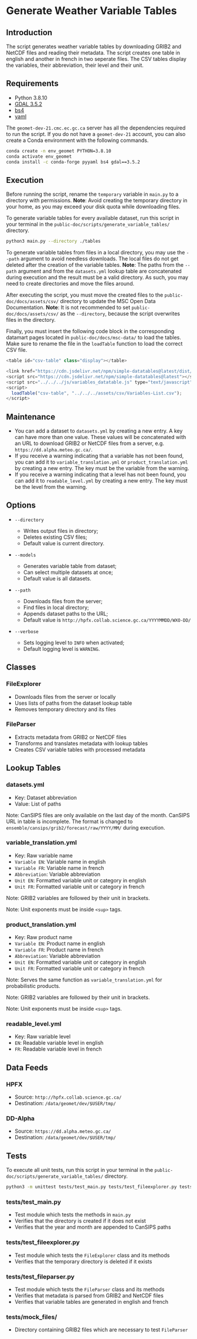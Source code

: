 # Generate Weather Variable Tables

## Introduction

The script generates weather variable tables by downloading GRIB2 and NetCDF files and reading their metadata. The script creates one table in english and another in french in two seperate files. The CSV tables display the variables, their abbreviation, their level and their unit. 

## Requirements

* Python 3.8.10
* [GDAL 3.5.2](https://pypi.org/project/GDAL/)
* [bs4](https://pypi.org/project/beautifulsoup4/)
* [yaml](https://pypi.org/project/PyYAML/)

The `geomet-dev-21.cmc.ec.gc.ca` server has all the dependencies required to run the script. If you do not have a `geomet-dev-21` account, you can also create a Conda environment with the following commands. 

```sh
conda create -n env_geomet PYTHON=3.8.10
conda activate env_geomet
conda install -c conda-forge pyyaml bs4 gdal==3.5.2
```

## Execution

Before running the script, rename the `temporary` variable in `main.py` to a directory with permissions. **Note**: Avoid creating the temporary directory in your home, as you may exceed your disk quota while downloading files.

To generate variable tables for every available dataset, run this script in your terminal in the `public-doc/scripts/generate_variable_tables/` directory.

```sh
python3 main.py --directory ./tables
```

To generate variable tables from files in a local directory, you may use the `--path` argument to avoid needless downloads. The local files do not get deleted after the creation of the variable tables. **Note**: The paths from the `--path` argument and from the `datasets.yml` lookup table are concatenated during execution and the result must be a valid directory. As such, you may need to create directories and move the files around.

After executing the script, you must move the created files to the `public-doc/docs/assets/csv/` directory to update the MSC Open Data Documentation. **Note**: It is not recommended to set `public-doc/docs/assets/csv/` as the `--directory`, because the script overwrites files in the directory.

Finally, you must insert the following code block in the corresponding datamart pages located in `public-doc/docs/msc-data/` to load the tables. Make sure to rename the file in the `loadTable` function to load the correct CSV file.

```js
<table id="csv-table" class="display"></table>

<link href="https://cdn.jsdelivr.net/npm/simple-datatables@latest/dist/style.css" rel="stylesheet" type="text/css">
<script src="https://cdn.jsdelivr.net/npm/simple-datatables@latest"></script>
<script src="../../../js/variables_datatable.js" type="text/javascript"></script>
<script>
  loadTable("csv-table", "../../../assets/csv/Variables-List.csv");
</script>
```

## Maintenance

* You can add a dataset to `datasets.yml` by creating a new entry. A key can have more than one value. These values will be concatenated with an URL to download GRIB2 or NetCDF files from a server, e.g. `https://dd.alpha.meteo.gc.ca/`.
* If you receive a warning indicating that a variable has not been found, you can add it to `variable_translation.yml` or `product_translation.yml` by creating a new entry. The key must be the variable from the warning.
* If you receive a warning indicating that a level has not been found, you can add it to `readable_level.yml` by creating a new entry. The key must be the level from the warning.

## Options

* `--directory`
    * Writes output files in directory;
    * Deletes existing CSV files;
    * Default value is current directory.

* `--models` 
    * Generates variable table from dataset;
    * Can select multiple datasets at once;
    * Default value is all datasets.

* `--path`
    * Downloads files from the server;
    * Find files in local directory;
    * Appends dataset paths to the URL;
    * Default value is `http://hpfx.collab.science.gc.ca/YYYYMMDD/WXO-DD/`

* `--verbose`
    * Sets logging level to `INFO` when activated;
    * Default logging level is `WARNING`.

## Classes

### FileExplorer

* Downloads files from the server or locally
* Uses lists of paths from the dataset lookup table
* Removes temporary directory and its files

### FileParser

* Extracts metadata from GRIB2 or NetCDF files
* Transforms and translates metadata with lookup tables
* Creates CSV variable tables with processed metadata

## Lookup Tables

### datasets.yml

* Key: Dataset abbreviation
* Value: List of paths

Note: CanSIPS files are only available on the last day of the month. CanSIPS URL in table is incomplete. The format is changed to `ensemble/cansips/grib2/forecast/raw/YYYY/MM/` during execution.

### variable_translation.yml

* Key: Raw variable name
* `Variable EN`: Variable name in english
* `Variable FR`: Variable name in french
* `Abbreviation`: Variable abbreviation
* `Unit EN`: Formatted variable unit or category in english
* `Unit FR`: Formatted variable unit or category in french

Note: GRIB2 variables are followed by their unit in brackets.

Note: Unit exponents must be inside `<sup>` tags.

### product_translation.yml

* Key: Raw product name
* `Variable EN`: Product name in english
* `Variable FR`: Product name in french
* `Abbreviation`: Variable abbreviation
* `Unit EN`: Formatted variable unit or category in english
* `Unit FR`: Formatted variable unit or category in french

Note: Serves the same function as `variable_translation.yml` for probabilistic products.

Note: GRIB2 variables are followed by their unit in brackets.

Note: Unit exponents must be inside `<sup>` tags.

### readable_level.yml

* Key: Raw variable level
* `EN`: Readable variable level in english
* `FR`: Readable variable level in french

## Data Feeds

### HPFX

* Source: `http://hpfx.collab.science.gc.ca/`
* Destination: `/data/geomet/dev/$USER/tmp/`

### DD-Alpha

* Source: `https://dd.alpha.meteo.gc.ca/`
* Destination: `/data/geomet/dev/$USER/tmp/`

## Tests

To execute all unit tests, run this script in your terminal in the `public-doc/scripts/generate_variable_tables/` directory.

```sh
python3 -m unittest tests/test_main.py tests/test_fileexplorer.py tests/test_fileparser.py -b
```

### tests/test_main.py

* Test module which tests the methods in `main.py`
* Verifies that the directory is created if it does not exist
* Verifies that the year and month are appended to CanSIPS paths

### tests/test_fileexplorer.py

* Test module which tests the `FileExplorer` class and its methods
* Verifies that the temporary directory is deleted if it exists

### tests/test_fileparser.py

* Test module which tests the `FileParser` class and its methods
* Verifies that metadata is parsed from GRIB2 and NetCDF files
* Verifies that variable tables are generated in english and french

### tests/mock_files/

* Directory containing GRIB2 files which are necessary to test `FileParser`
